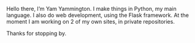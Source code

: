 Hello there, I’m Yam Yammington.
I make things in Python, my main language. I also do web development, using the Flask framework. At the moment I am working on 2 of my own sites, in private repositories.

Thanks for stopping by.
